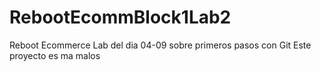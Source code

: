 # RebootEcommBlock1Lab2
 Reboot Ecommerce Lab del dia 04-09 sobre primeros pasos con Git
Este proyecto es ma malos
